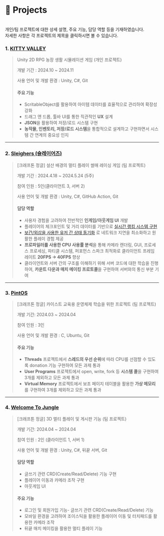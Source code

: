 # :pushpin: Projects
</br>
개인/팀 프로젝트에 대한 상세 설명, 주요 기능, 담당 역할 등을 기재하였습니다. </br>
자세한 사항은 각 프로젝트의 제목을 클릭하시면 볼 수 있습니다.

</br>

### 1. [KITTY VALLEY](https://github.com/haaaabin/Valley)
> Unity 2D RPG 농장 생활 시뮬레이션 게임 (개인 프로젝트)
> 
> 개발 기간 : 2024.10 ~ 2024.11
> 
> 사용 언어 및 개발 환경 : Unity, C#, Git
>
> #### 주요 기능
>  - ScritableObject를 활용하여 아이템 데이터를 효율적으로 관리하여 확장성 강화
>  - 드래그 앤 드롭, 툴바 UI를 통한 직관적인 <b>UX</b> 설계
>  - <b>JSON</b>을 활용하여 저장/로드 시스템 구현
>  - <b>농작물, 인벤토리, 저장/로드 시스템</b>을 통합적으로 설계하고 구현하면서 시스템 간 연계의 중요성 인지

---
### 2. [Sleighers (슬레이어즈)](https://github.com/haaaabin/Sleighers_Client)
> [크래프톤 정글] 설산 배경의 멀티 플레이 썰매 레이싱 게임 (팀 프로젝트)
> 
> 개발 기간 : 2024.4.18 ~ 2024.5.24 (5주)  
>
> 참여 인원 : 5인(클라이언트 3, 서버 2)
> 
> 사용 언어 및 개발 환경 : Unity, C#, GitHub Action, Git
>    
> #### 담당 역할
>  - 사용자 경험을 고려하여 전반적인 <b>인게임/아웃게임 UI</b> 개발
>  - 플레이어의 체크포인트 및 거리 데이터를 기반으로 [실시간 랭킹 시스템 구현](https://github.com/haaaabin/Sleighers_Client/blob/e87a9df5fef953412336d99781b7e7ba34dd04cd/Assets/Scripts/InGame/Ranking/RankManager.cs#L6-L183) 
>  - [보간/외삽을 사용한 유저 간 상태 동기화](https://github.com/haaaabin/Sleighers_Client/blob/e87a9df5fef953412336d99781b7e7ba34dd04cd/Assets/Scripts/InGame/Sled/Player.cs#L271-L298) 로 네트워크 지연을 최소화하고 원활한 플레이 경험 제공
>  - <b>프로파일러를 사용한 CPU 사용률 분석</b>을 통해 카메라 렌더링, GUI, 프로세스 프로세싱, 파티클 시스템, 퍼포먼스 스파크 최적화로 클라이언트 프레임 레이트 <b>20FPS -> 40FPS</b> 향상
>  - 클라이언트와 서버 간의 구조를 이해하기 위해 서버 코드에 대한 학습을 진행하여, <b>카운트 다운과 매치 메이킹 프로토콜</b>을 구현하여 서버와의 통신 부분 기여

---
### 3. [PintOS](https://github.com/haaaabin/PintOs)
> [크래프톤 정글] 카이스트 교육용 운영체제 학습을 위한 프로젝트 (팀 프로젝트)
> 
> 개발 기간: 2024.03 ~ 2024.04  
>
> 참여 인원 : 3인
>
> 사용 언어 및 개발 환경 : C, Ubuntu, Git
>
> #### 주요 기능
>  - <b>Threads</b> 프로젝트에서 <b>스레드의 우선 순위</b>에 따라 CPU를 선점할 수 있도록 donation 기능 구현하여 모든 과제 통과
>  - <b>User Programs</b> 프로젝트에서 open, write, fork 등 <b>시스템 콜</b>을 구현하여 3개를 제외하고 모든 과제 통과
>  - <b>Virtual Memory</b> 프로젝트에서 보조 페이지 테이블을 활용한 <b>가상 메모리</b>를 구현하여 3개를 제외하고 모든 과제 통과

---
### 4. [Welcome To Jungle](https://github.com/haaaabin/Welcome_To_Jungle)
> [크래프톤 정글] ﻿3D 멀티 플레이 및 게시판 기능 (팀 프로젝트)
> 
> 개발 기간: 2024.04 ~ 2024.04  
>
> 참여 인원 : 2인 (클라이언트 1, 서버 1)
>
> 사용 언어 및 개발 환경 : ﻿Unity, C#, 뒤끝 서버, Git
>
> #### 담당 역할
> - 글쓰기 관련 CRD(Create/Read/Delete) 기능 구현
> - 플레이어 이동과 카메라 조작 구현
> - 아웃게임 UI
>
> #### 주요 기능
>  - 로그인 및 회원가입 기능- 글쓰기 관련 CRD(Create/Read/Delete) 기능
>  - 모바일 환경을 고려하여 조이스틱을 활용한 플레이어 이동 및 터치패드를 활용한 카메라 조작
>  - 뒤끝 매치 메이킹을 활용한 멀티 플레이 기능

</br>


